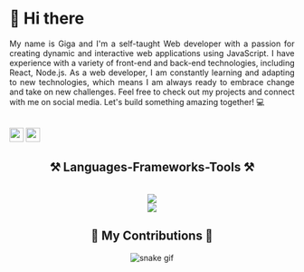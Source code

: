 # 👋 Hi there

<div align="justify">
    My name is Giga and I'm a self-taught Web developer with a passion for creating dynamic and interactive web applications using JavaScript. I have experience with a variety of front-end and back-end technologies, including React, Node.js. As a web developer, I am constantly learning and adapting to new technologies, which means I am always ready to embrace change and take on new challenges. Feel free to check out my projects and connect with me on social media. Let's build something amazing together! 💻 
</div>

<br/><a href="https://www.linkedin.com/in/giga-katamadze-88774b153/"><img src="https://img.shields.io/badge/linkedin-%230077B5.svg?&style=for-the-badge&logo=linkedin&logoColor=white" height=25></a>
<a href="mailto:gigakatamadze0@gmail.com"><img src="https://img.shields.io/badge/Gmail-D14836?style=for-the-badge&logo=gmail&logoColor=white" height=25></a>

<h2 align="center">⚒️ Languages-Frameworks-Tools ⚒️</h2>
<br/>
<div align="center">
    <img src="https://skillicons.dev/icons?i=html,css,sass,tailwind,git,github,bash,vscode,webpack,vite" /><br>
    <img src="https://skillicons.dev/icons?i=javascript,php,react,nodejs,linux,md" />
</div>

<div align="center">
  <h2>🐍 My Contributions 🐍</h2>

  ![snake gif](https://github.com/YOUR_USERNAME/YOUR_USERNAME/blob/output/github-contribution-grid-snake.gif)
</div>



